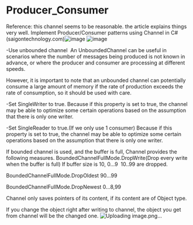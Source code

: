 # Producer_Consumer

Reference:
this channel seems to be reasonable. the article explains things very well.
Implement Producer/Consumer patterns using Channel in C# (saigontechnology.com)![image](https://github.com/ThisIsBen/Producer_Consumer/assets/8150459/1d98a114-1f5e-40e6-a3d2-6f15f25cb886)
![image](https://github.com/ThisIsBen/Producer_Consumer/assets/8150459/1870f14f-84f7-4773-8751-e8d1f10dd2db)


-Use unbounded channel 
An UnboundedChannel can be useful in scenarios where the number of messages being produced is not known in advance, or where the producer and consumer are processing at different speeds. 

However, it is important to note that an unbounded channel can potentially consume a large amount of memory if the rate of production exceeds the rate of consumption, so it should be used with care.




-Set SingleWriter to true.
Because if this property is set to true, the channel may be able to optimize some certain operations based on the assumption that there is only one writer.


-Set SingleReader to true.(If we only use 1 consumer)
Because if this property is set to true, the channel may be able to optimize some certain operations based on the assumption that there is only one writer.


If bounded channel is used, and the buffer is full,
Channel provides the following measures.
BoundedChannelFullMode.DropWrite(Drop every write when the buffer is full)
If buffer size is 10,
0...9  
10..99 are dropped.

BoundedChannelFullMode.DropOldest 
90...99

BoundedChannelFullMode.DropNewest
0...8,99


Channel only saves pointers of its content, if its content are of Object type.

If you change the object right after writing to channel, the object you get from channel will be the changed one.
![Uploading image.png…]()

